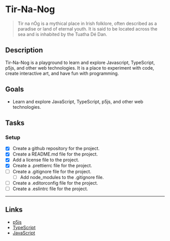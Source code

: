 # Tir-Na-Nog

> Tír na nÓg is a mythical place in Irish folklore, often described as a paradise or land of eternal youth. It is said to be located across the sea and is inhabited by the Tuatha Dé Dan.

## Description

Tir-Na-Nog is a playground to learn and explore Javascript, TypeScript, p5js, and other web technologies. It is a place to experiment with code, create interactive art, and have fun with programming.

## Goals

- Learn and explore JavaScript, TypeScript, p5js, and other web technologies.

## Tasks

### Setup

- [x] Create a github repository for the project.
- [x] Create a README.md file for the project.
- [x] Add a license file to the project.
- [x] Create a .prettierrc file for the project.
- [ ] Create a .gitignore file for the project.
  - [ ] Add node_modules to the .gitignore file.
- [ ] Create a .editorconfig file for the project.
- [ ] Create a .eslintrc file for the project.

---

## Links

- [p5js](https://p5js.org/)
- [TypeScript](https://www.typescriptlang.org/)
- [JavaScript](https://www.javascript.com/)
